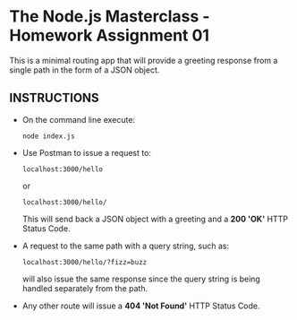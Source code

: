 # The Node.js Masterclass - Homework Assignment 01

This is a minimal routing app that will provide a greeting response from a single path in the form of a JSON object.

## INSTRUCTIONS

* On the command line execute:

    ```node index.js```
    
* Use Postman to issue a request to:

    ```localhost:3000/hello```
    
    or
    
    ```localhost:3000/hello/```
    
    This will send back a JSON object with a greeting and a **200 'OK'** HTTP Status Code.

* A request to the same path with a query string, such as:

    ```localhost:3000/hello/?fizz=buzz```
    
    will also issue the same response since the query string is being handled separately from the path.

* Any other route will issue a **404 'Not Found'** HTTP Status Code.
